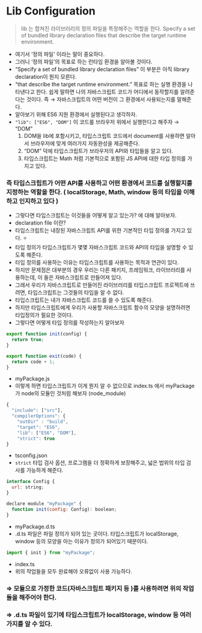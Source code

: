 # Lib Configuration

> lib 는 합쳐진 라이브러리의 정의 파일을 특정해주는 역할을 한다.
> Specify a set of bundled library declaration files that describe the target runtime environment.

- 여기서 ‘정의 파일' 이라는 말이 중요하다.
- 그러니 ‘정의 파일’의 목표로 하는 런타임 환경을 알아볼 것이다.
- “Specify a set of bundled library declaration files” 이 부분은 아직 library declaration이 뭔지 모른다.
- “that describe the target runtime environment.” 목표로 하는 실행 환경을 나타낸다고 한다.
  쉽게 말하면 나의 자바스크립트 코드가 어디에서 동작할지를 알려준다는 것이다. 즉 → 자바스크립트의 어떤 버전이 그 환경에서 사용되는지를 말해준다.
- 알아보기 위해 ES6 지원 환경에서 실행된다고 생각하자.
- `"lib": ["ES6", "DOM"]` 이 코드를 브라우저 위에서 실행한다고 해주자 → “DOM”
  1. DOM을 lib에 포함시키고, 타입스크립트 코드에서 document를 사용하면 알아서 브라우저에 맞게 여러가지 자동완성을 제공해준다.
  2. “DOM” 덕에 타입스크립트가 브라우저의 API와 타입들을 알고 있다.
  3. 타입스크립트는 Math 처럼 기본적으로 포함된 JS API에 대한 타입 정의를 가지고 있다.

### 즉 타입스크립트가 어떤 API를 사용하고 어떤 환경에서 코드를 실행할지를 지정하는 역할을 한다. ( localStorage, Math, window 등의 타입을 이해하고 인지하고 있다 )

- 그렇다면 타입스크립트는 이것들을 어떻게 알고 있는가? 에 대해 알아보자.
- declaration file 이란?
- 타입스크립트는 내장된 자바스크립트 API를 위한 기본적인 타입 정의를 가지고 있다. ⭐️
- 타입 정의가 타입스크립트가 몇몇 자바스크립트 코드와 API의 타입을 설명할 수 있도록 해준다.
- 타입 정의를 사용하는 이유는 타입스크립트를 사용하는 목적과 연관이 있다.
- 하지만 문제점은 대부분의 경우 우리는 다른 패키지, 프레임워크, 라이브러리를 사용하는데, 이 들은 자바스크립트로 만들어져 있다.
- 그래서 우리가 자바스크립트로 만들어진 라이브러리를 타입스크립트 프로젝트에 쓰려면, 타입스크립트는 그것들의 타입을 알 수 없다.
- 타입스크립트는 내가 자바스크립트 코드를 쓸 수 있도록 해준다.
- 하지만 타입스크립트에게 우리가 사용할 자바스크립트 함수의 모양을 설명하려면 타입정의가 필요한 것이다.
- 그렇다면 어떻게 타입 정의를 작성하는지 알아보자

```jsx
export function init(config) {
  return true;
}

export function exit(code) {
  return code + 1;
}
```

- myPackage.js
- 이렇게 하면 타입스크립트가 이게 뭔지 알 수 없으므로 index.ts 에서 myPackage가 node의 모듈인 것처럼 해보자 (node_module)

```jsx
{
  "include": ["src"],
  "compilerOptions": {
    "outDir" : "build",
    "target": "ES6",
    "lib": ["ES6", "DOM"],
    "strict": true
}
```

- tsconfig.json
- `strict` 타입 검사 옵션, 프로그램을 더 정확하게 보장해주고, 넓은 법위의 타입 검사를 가능하게 해준다.

```jsx
interface Config {
  url: string;
}

declare module "myPackage" {
  function init(config: Config): boolean;
}
```

- myPackage.d.ts
- .d.ts 파일은 파일 정의가 되어 있는 곳이다. 타입스크립트가 localStorage, window 등의 모양을 아는 이유가 정의가 되어있기 때문이다.

```jsx
import { init } from "myPackage";
```

- index.ts
- 위의 작업들을 모두 완료해야 오류없이 사용 가능하다.

### ⇒ 모듈으로 가정한 코드(자바스크립트 패키지 등 )를 사용하려면 위의 작업들을 해주어야 한다.

### ⇒ .d.ts 파일이 있기에 타입스크립트가 localStorage, window 등 여러가지를 알 수 있다.
